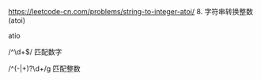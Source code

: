 https://leetcode-cn.com/problems/string-to-integer-atoi/
8. 字符串转换整数 (atoi)

atio


/^\d+$/  匹配数字


/^(\-|\+)?\d+/g  匹配整数